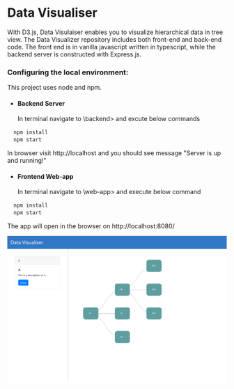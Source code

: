 
# Data Visualiser

With D3.js, Data Visulaiser enables you to visualize hierarchical data in tree view.
The Data Visualizer repository includes both front-end and back-end code. The front end is in vanilla javascript written in typescript, while the backend server is constructed with Express.js.



### Configuring the local environment:
This project uses node and npm.

  * #### Backend Server
    In terminal navigate to \backend> and excute below commands
  ```bash
    npm install
    npm start
  ```
  In browser visit http://localhost and you should see message "Server is up and running!"

   * #### Frontend Web-app
     In terminal navigate to \web-app> and execute below command
   
  ```bash
    npm install
    npm start
  ```
  The app will open in the browser on http://localhost:8080/
    

![Visualiser](/web-app/public/static/images/UI1.PNG?raw=true)

